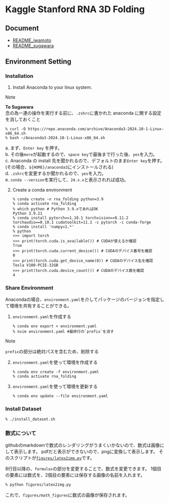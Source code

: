 # Kaggle Stanford RNA 3D Folding

## Document
- [README_iwamoto](./README_iwamoto.md)
- [README_sugawara](./README_sugawara.md)

## Environment Setting

### Installation

1. Install Anaconda to your linux system.

> [!NOTE]
> **To Sugawara** \
> 念の為一連の操作を実行する前に、`.zshrc`に書かれた anaconda に関する設定を消しておくこと

   ```
   % curl -O https://repo.anaconda.com/archive/Anaconda3-2024.10-1-Linux-x86_64.sh
   % bash ~/Anaconda3-2024.10-1-Linux-x86_64.sh
   ```

   a. まず、`Enter key` を押す。 \
   b. その後`more`が起動するので、`space key`で最後まで行った後、`yes`を入力。 \
   c. Anaconda の install 先を聞かれるので、デフォルトのまま`Enter key`を押す。
   (その場合、`${HOME}/anaconda3`にインストールされる) \
   d. `.zshrc`を変更するか聞かれるので、`yes`を入力。 \
   e. `conda --version`を実行して、`24.x.x`と表示されれば成功。

2. Create a conda environment
   ```
   % conda create -n rna_folding python=3.9
   % conda activate rna_folding
   % which python # Python 3.9.xであればOK
   Python 3.9.21
   % conda install pytorch==1.10.1 torchvision==0.11.2 torchaudio==0.10.1 cudatoolkit=11.1 -c pytorch -c conda-forge
   % conda install 'numpy=1.*'
   % python
   >>> import torch
   >>> print(torch.cuda.is_available()) # CUDAが使えるか確認
   True
   >>> print(torch.cuda.current_device()) # CUDAのデバイス番号を確認
   0
   >>> print(torch.cuda.get_device_name(0)) # CUDAのデバイス名を確認
   Tesla V100-PCIE-32GB
   >>> print(torch.cuda.device_count()) # CUDAのデバイス数を確認
   4
   ```
### Share Environment

Anacondaの場合、`environment.yaml`を介してパッケージのバージョンを指定して環境を共有することができる。

1. `environment.yaml`を作成する
   ```
   % conda env export > environment.yaml
   % nvim environment.yaml #最終行の`prefix`を消す
   ```

> [!NOTE]
> `prefix`の部分は絶対パスを含むため、削除する

2. `environment.yaml`を使って環境を作成する
   ```
   % conda env create -f environment.yaml
   % conda activate rna_folding
   ```

3. `environment.yaml`を使って環境を更新する
   ```
   % conda env update --file environment.yaml
   ```

### Install Dataset

``` zsh
% ./install_dataset.sh
```

### 数式について
githubのmarkdownで数式のレンダリングがうまくいかないので、数式は画像にして表示します。
pdfだと表示ができないので、pngに変換して表示します。
そのスクリプトが[`figures/latex2img.py`](./figures/latex2img.py)です。

8行目以降の、`formulas`の部分を変更することで、数式を変更できます。
1個目の要素には数式を、2個目の要素には保存する画像の名前を入れます。

``` zsh
% python figures/latex2img.py
```

これで、`figures/math_figures`に数式の画像が保存されます。
